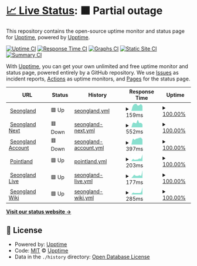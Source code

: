 # [📈 Live Status](https://status.seongland.com): <!--live status--> **🟧 Partial outage**

This repository contains the open-source uptime monitor and status page for [Upptime](https://upptime.js.org), powered by [Upptime](https://github.com/upptime/upptime).

[![Uptime CI](https://github.com/koj-co/upptime/workflows/Uptime%20CI/badge.svg)](https://github.com/koj-co/upptime/actions?query=workflow%3A%22Uptime+CI%22)
[![Response Time CI](https://github.com/koj-co/upptime/workflows/Response%20Time%20CI/badge.svg)](https://github.com/koj-co/upptime/actions?query=workflow%3A%22Response+Time+CI%22)
[![Graphs CI](https://github.com/koj-co/upptime/workflows/Graphs%20CI/badge.svg)](https://github.com/koj-co/upptime/actions?query=workflow%3A%22Graphs+CI%22)
[![Static Site CI](https://github.com/koj-co/upptime/workflows/Static%20Site%20CI/badge.svg)](https://github.com/koj-co/upptime/actions?query=workflow%3A%22Static+Site+CI%22)
[![Summary CI](https://github.com/koj-co/upptime/workflows/Summary%20CI/badge.svg)](https://github.com/koj-co/upptime/actions?query=workflow%3A%22Summary+CI%22)

With [Upptime](https://upptime.js.org), you can get your own unlimited and free uptime monitor and status page, powered entirely by a GitHub repository. We use [Issues](https://github.com/upptime/upptime/issues) as incident reports, [Actions](https://github.com/upptime/upptime/actions) as uptime monitors, and [Pages](https://status.seongland.com) for the status page.

<!--start: status pages-->
<!-- This summary is generated by Upptime (https://github.com/upptime/upptime) -->
<!-- Do not edit this manually, your changes will be overwritten -->
<!-- prettier-ignore -->
| URL | Status | History | Response Time | Uptime |
| --- | ------ | ------- | ------------- | ------ |
| <img alt="" src="https://favicons.githubusercontent.com/www.seongland.com" height="13"> [Seongland](https://www.seongland.com) | 🟩 Up | [seongland.yml](https://github.com/seongland/statusland/commits/HEAD/history/seongland.yml) | <details><summary><img alt="Response time graph" src="./graphs/seongland/response-time-week.png" height="20"> 159ms</summary><br><a href="https://status.seongland.com/history/seongland"><img alt="Response time 258" src="https://img.shields.io/endpoint?url=https%3A%2F%2Fraw.githubusercontent.com%2Fseongland%2Fstatusland%2FHEAD%2Fapi%2Fseongland%2Fresponse-time.json"></a><br><a href="https://status.seongland.com/history/seongland"><img alt="24-hour response time 132" src="https://img.shields.io/endpoint?url=https%3A%2F%2Fraw.githubusercontent.com%2Fseongland%2Fstatusland%2FHEAD%2Fapi%2Fseongland%2Fresponse-time-day.json"></a><br><a href="https://status.seongland.com/history/seongland"><img alt="7-day response time 159" src="https://img.shields.io/endpoint?url=https%3A%2F%2Fraw.githubusercontent.com%2Fseongland%2Fstatusland%2FHEAD%2Fapi%2Fseongland%2Fresponse-time-week.json"></a><br><a href="https://status.seongland.com/history/seongland"><img alt="30-day response time 193" src="https://img.shields.io/endpoint?url=https%3A%2F%2Fraw.githubusercontent.com%2Fseongland%2Fstatusland%2FHEAD%2Fapi%2Fseongland%2Fresponse-time-month.json"></a><br><a href="https://status.seongland.com/history/seongland"><img alt="1-year response time 253" src="https://img.shields.io/endpoint?url=https%3A%2F%2Fraw.githubusercontent.com%2Fseongland%2Fstatusland%2FHEAD%2Fapi%2Fseongland%2Fresponse-time-year.json"></a></details> | <details><summary><a href="https://status.seongland.com/history/seongland">100.00%</a></summary><a href="https://status.seongland.com/history/seongland"><img alt="All-time uptime 100.00%" src="https://img.shields.io/endpoint?url=https%3A%2F%2Fraw.githubusercontent.com%2Fseongland%2Fstatusland%2FHEAD%2Fapi%2Fseongland%2Fuptime.json"></a><br><a href="https://status.seongland.com/history/seongland"><img alt="24-hour uptime 100.00%" src="https://img.shields.io/endpoint?url=https%3A%2F%2Fraw.githubusercontent.com%2Fseongland%2Fstatusland%2FHEAD%2Fapi%2Fseongland%2Fuptime-day.json"></a><br><a href="https://status.seongland.com/history/seongland"><img alt="7-day uptime 100.00%" src="https://img.shields.io/endpoint?url=https%3A%2F%2Fraw.githubusercontent.com%2Fseongland%2Fstatusland%2FHEAD%2Fapi%2Fseongland%2Fuptime-week.json"></a><br><a href="https://status.seongland.com/history/seongland"><img alt="30-day uptime 100.00%" src="https://img.shields.io/endpoint?url=https%3A%2F%2Fraw.githubusercontent.com%2Fseongland%2Fstatusland%2FHEAD%2Fapi%2Fseongland%2Fuptime-month.json"></a><br><a href="https://status.seongland.com/history/seongland"><img alt="1-year uptime 100.00%" src="https://img.shields.io/endpoint?url=https%3A%2F%2Fraw.githubusercontent.com%2Fseongland%2Fstatusland%2FHEAD%2Fapi%2Fseongland%2Fuptime-year.json"></a></details>
| <img alt="" src="https://favicons.githubusercontent.com/next.seongland.com" height="13"> [Seongland Next](https://next.seongland.com) | 🟥 Down | [seongland-next.yml](https://github.com/seongland/statusland/commits/HEAD/history/seongland-next.yml) | <details><summary><img alt="Response time graph" src="./graphs/seongland-next/response-time-week.png" height="20"> 552ms</summary><br><a href="https://status.seongland.com/history/seongland-next"><img alt="Response time 576" src="https://img.shields.io/endpoint?url=https%3A%2F%2Fraw.githubusercontent.com%2Fseongland%2Fstatusland%2FHEAD%2Fapi%2Fseongland-next%2Fresponse-time.json"></a><br><a href="https://status.seongland.com/history/seongland-next"><img alt="24-hour response time 342" src="https://img.shields.io/endpoint?url=https%3A%2F%2Fraw.githubusercontent.com%2Fseongland%2Fstatusland%2FHEAD%2Fapi%2Fseongland-next%2Fresponse-time-day.json"></a><br><a href="https://status.seongland.com/history/seongland-next"><img alt="7-day response time 552" src="https://img.shields.io/endpoint?url=https%3A%2F%2Fraw.githubusercontent.com%2Fseongland%2Fstatusland%2FHEAD%2Fapi%2Fseongland-next%2Fresponse-time-week.json"></a><br><a href="https://status.seongland.com/history/seongland-next"><img alt="30-day response time 424" src="https://img.shields.io/endpoint?url=https%3A%2F%2Fraw.githubusercontent.com%2Fseongland%2Fstatusland%2FHEAD%2Fapi%2Fseongland-next%2Fresponse-time-month.json"></a><br><a href="https://status.seongland.com/history/seongland-next"><img alt="1-year response time 576" src="https://img.shields.io/endpoint?url=https%3A%2F%2Fraw.githubusercontent.com%2Fseongland%2Fstatusland%2FHEAD%2Fapi%2Fseongland-next%2Fresponse-time-year.json"></a></details> | <details><summary><a href="https://status.seongland.com/history/seongland-next">100.00%</a></summary><a href="https://status.seongland.com/history/seongland-next"><img alt="All-time uptime 100.00%" src="https://img.shields.io/endpoint?url=https%3A%2F%2Fraw.githubusercontent.com%2Fseongland%2Fstatusland%2FHEAD%2Fapi%2Fseongland-next%2Fuptime.json"></a><br><a href="https://status.seongland.com/history/seongland-next"><img alt="24-hour uptime 100.00%" src="https://img.shields.io/endpoint?url=https%3A%2F%2Fraw.githubusercontent.com%2Fseongland%2Fstatusland%2FHEAD%2Fapi%2Fseongland-next%2Fuptime-day.json"></a><br><a href="https://status.seongland.com/history/seongland-next"><img alt="7-day uptime 100.00%" src="https://img.shields.io/endpoint?url=https%3A%2F%2Fraw.githubusercontent.com%2Fseongland%2Fstatusland%2FHEAD%2Fapi%2Fseongland-next%2Fuptime-week.json"></a><br><a href="https://status.seongland.com/history/seongland-next"><img alt="30-day uptime 100.00%" src="https://img.shields.io/endpoint?url=https%3A%2F%2Fraw.githubusercontent.com%2Fseongland%2Fstatusland%2FHEAD%2Fapi%2Fseongland-next%2Fuptime-month.json"></a><br><a href="https://status.seongland.com/history/seongland-next"><img alt="1-year uptime 100.00%" src="https://img.shields.io/endpoint?url=https%3A%2F%2Fraw.githubusercontent.com%2Fseongland%2Fstatusland%2FHEAD%2Fapi%2Fseongland-next%2Fuptime-year.json"></a></details>
| <img alt="" src="https://favicons.githubusercontent.com/account.seongland.com" height="13"> [Seongland Account](https://account.seongland.com) | 🟥 Down | [seongland-account.yml](https://github.com/seongland/statusland/commits/HEAD/history/seongland-account.yml) | <details><summary><img alt="Response time graph" src="./graphs/seongland-account/response-time-week.png" height="20"> 397ms</summary><br><a href="https://status.seongland.com/history/seongland-account"><img alt="Response time 491" src="https://img.shields.io/endpoint?url=https%3A%2F%2Fraw.githubusercontent.com%2Fseongland%2Fstatusland%2FHEAD%2Fapi%2Fseongland-account%2Fresponse-time.json"></a><br><a href="https://status.seongland.com/history/seongland-account"><img alt="24-hour response time 337" src="https://img.shields.io/endpoint?url=https%3A%2F%2Fraw.githubusercontent.com%2Fseongland%2Fstatusland%2FHEAD%2Fapi%2Fseongland-account%2Fresponse-time-day.json"></a><br><a href="https://status.seongland.com/history/seongland-account"><img alt="7-day response time 397" src="https://img.shields.io/endpoint?url=https%3A%2F%2Fraw.githubusercontent.com%2Fseongland%2Fstatusland%2FHEAD%2Fapi%2Fseongland-account%2Fresponse-time-week.json"></a><br><a href="https://status.seongland.com/history/seongland-account"><img alt="30-day response time 352" src="https://img.shields.io/endpoint?url=https%3A%2F%2Fraw.githubusercontent.com%2Fseongland%2Fstatusland%2FHEAD%2Fapi%2Fseongland-account%2Fresponse-time-month.json"></a><br><a href="https://status.seongland.com/history/seongland-account"><img alt="1-year response time 491" src="https://img.shields.io/endpoint?url=https%3A%2F%2Fraw.githubusercontent.com%2Fseongland%2Fstatusland%2FHEAD%2Fapi%2Fseongland-account%2Fresponse-time-year.json"></a></details> | <details><summary><a href="https://status.seongland.com/history/seongland-account">100.00%</a></summary><a href="https://status.seongland.com/history/seongland-account"><img alt="All-time uptime 100.00%" src="https://img.shields.io/endpoint?url=https%3A%2F%2Fraw.githubusercontent.com%2Fseongland%2Fstatusland%2FHEAD%2Fapi%2Fseongland-account%2Fuptime.json"></a><br><a href="https://status.seongland.com/history/seongland-account"><img alt="24-hour uptime 100.00%" src="https://img.shields.io/endpoint?url=https%3A%2F%2Fraw.githubusercontent.com%2Fseongland%2Fstatusland%2FHEAD%2Fapi%2Fseongland-account%2Fuptime-day.json"></a><br><a href="https://status.seongland.com/history/seongland-account"><img alt="7-day uptime 100.00%" src="https://img.shields.io/endpoint?url=https%3A%2F%2Fraw.githubusercontent.com%2Fseongland%2Fstatusland%2FHEAD%2Fapi%2Fseongland-account%2Fuptime-week.json"></a><br><a href="https://status.seongland.com/history/seongland-account"><img alt="30-day uptime 100.00%" src="https://img.shields.io/endpoint?url=https%3A%2F%2Fraw.githubusercontent.com%2Fseongland%2Fstatusland%2FHEAD%2Fapi%2Fseongland-account%2Fuptime-month.json"></a><br><a href="https://status.seongland.com/history/seongland-account"><img alt="1-year uptime 100.00%" src="https://img.shields.io/endpoint?url=https%3A%2F%2Fraw.githubusercontent.com%2Fseongland%2Fstatusland%2FHEAD%2Fapi%2Fseongland-account%2Fuptime-year.json"></a></details>
| <img alt="" src="https://favicons.githubusercontent.com/point.seongland.com" height="13"> [Pointland](https://point.seongland.com) | 🟩 Up | [pointland.yml](https://github.com/seongland/statusland/commits/HEAD/history/pointland.yml) | <details><summary><img alt="Response time graph" src="./graphs/pointland/response-time-week.png" height="20"> 203ms</summary><br><a href="https://status.seongland.com/history/pointland"><img alt="Response time 359" src="https://img.shields.io/endpoint?url=https%3A%2F%2Fraw.githubusercontent.com%2Fseongland%2Fstatusland%2FHEAD%2Fapi%2Fpointland%2Fresponse-time.json"></a><br><a href="https://status.seongland.com/history/pointland"><img alt="24-hour response time 525" src="https://img.shields.io/endpoint?url=https%3A%2F%2Fraw.githubusercontent.com%2Fseongland%2Fstatusland%2FHEAD%2Fapi%2Fpointland%2Fresponse-time-day.json"></a><br><a href="https://status.seongland.com/history/pointland"><img alt="7-day response time 203" src="https://img.shields.io/endpoint?url=https%3A%2F%2Fraw.githubusercontent.com%2Fseongland%2Fstatusland%2FHEAD%2Fapi%2Fpointland%2Fresponse-time-week.json"></a><br><a href="https://status.seongland.com/history/pointland"><img alt="30-day response time 190" src="https://img.shields.io/endpoint?url=https%3A%2F%2Fraw.githubusercontent.com%2Fseongland%2Fstatusland%2FHEAD%2Fapi%2Fpointland%2Fresponse-time-month.json"></a><br><a href="https://status.seongland.com/history/pointland"><img alt="1-year response time 359" src="https://img.shields.io/endpoint?url=https%3A%2F%2Fraw.githubusercontent.com%2Fseongland%2Fstatusland%2FHEAD%2Fapi%2Fpointland%2Fresponse-time-year.json"></a></details> | <details><summary><a href="https://status.seongland.com/history/pointland">100.00%</a></summary><a href="https://status.seongland.com/history/pointland"><img alt="All-time uptime 100.00%" src="https://img.shields.io/endpoint?url=https%3A%2F%2Fraw.githubusercontent.com%2Fseongland%2Fstatusland%2FHEAD%2Fapi%2Fpointland%2Fuptime.json"></a><br><a href="https://status.seongland.com/history/pointland"><img alt="24-hour uptime 100.00%" src="https://img.shields.io/endpoint?url=https%3A%2F%2Fraw.githubusercontent.com%2Fseongland%2Fstatusland%2FHEAD%2Fapi%2Fpointland%2Fuptime-day.json"></a><br><a href="https://status.seongland.com/history/pointland"><img alt="7-day uptime 100.00%" src="https://img.shields.io/endpoint?url=https%3A%2F%2Fraw.githubusercontent.com%2Fseongland%2Fstatusland%2FHEAD%2Fapi%2Fpointland%2Fuptime-week.json"></a><br><a href="https://status.seongland.com/history/pointland"><img alt="30-day uptime 100.00%" src="https://img.shields.io/endpoint?url=https%3A%2F%2Fraw.githubusercontent.com%2Fseongland%2Fstatusland%2FHEAD%2Fapi%2Fpointland%2Fuptime-month.json"></a><br><a href="https://status.seongland.com/history/pointland"><img alt="1-year uptime 100.00%" src="https://img.shields.io/endpoint?url=https%3A%2F%2Fraw.githubusercontent.com%2Fseongland%2Fstatusland%2FHEAD%2Fapi%2Fpointland%2Fuptime-year.json"></a></details>
| <img alt="" src="https://favicons.githubusercontent.com/live.seongland.com" height="13"> [Seongland Live](https://live.seongland.com) | 🟩 Up | [seongland-live.yml](https://github.com/seongland/statusland/commits/HEAD/history/seongland-live.yml) | <details><summary><img alt="Response time graph" src="./graphs/seongland-live/response-time-week.png" height="20"> 177ms</summary><br><a href="https://status.seongland.com/history/seongland-live"><img alt="Response time 310" src="https://img.shields.io/endpoint?url=https%3A%2F%2Fraw.githubusercontent.com%2Fseongland%2Fstatusland%2FHEAD%2Fapi%2Fseongland-live%2Fresponse-time.json"></a><br><a href="https://status.seongland.com/history/seongland-live"><img alt="24-hour response time 448" src="https://img.shields.io/endpoint?url=https%3A%2F%2Fraw.githubusercontent.com%2Fseongland%2Fstatusland%2FHEAD%2Fapi%2Fseongland-live%2Fresponse-time-day.json"></a><br><a href="https://status.seongland.com/history/seongland-live"><img alt="7-day response time 177" src="https://img.shields.io/endpoint?url=https%3A%2F%2Fraw.githubusercontent.com%2Fseongland%2Fstatusland%2FHEAD%2Fapi%2Fseongland-live%2Fresponse-time-week.json"></a><br><a href="https://status.seongland.com/history/seongland-live"><img alt="30-day response time 164" src="https://img.shields.io/endpoint?url=https%3A%2F%2Fraw.githubusercontent.com%2Fseongland%2Fstatusland%2FHEAD%2Fapi%2Fseongland-live%2Fresponse-time-month.json"></a><br><a href="https://status.seongland.com/history/seongland-live"><img alt="1-year response time 310" src="https://img.shields.io/endpoint?url=https%3A%2F%2Fraw.githubusercontent.com%2Fseongland%2Fstatusland%2FHEAD%2Fapi%2Fseongland-live%2Fresponse-time-year.json"></a></details> | <details><summary><a href="https://status.seongland.com/history/seongland-live">100.00%</a></summary><a href="https://status.seongland.com/history/seongland-live"><img alt="All-time uptime 100.00%" src="https://img.shields.io/endpoint?url=https%3A%2F%2Fraw.githubusercontent.com%2Fseongland%2Fstatusland%2FHEAD%2Fapi%2Fseongland-live%2Fuptime.json"></a><br><a href="https://status.seongland.com/history/seongland-live"><img alt="24-hour uptime 100.00%" src="https://img.shields.io/endpoint?url=https%3A%2F%2Fraw.githubusercontent.com%2Fseongland%2Fstatusland%2FHEAD%2Fapi%2Fseongland-live%2Fuptime-day.json"></a><br><a href="https://status.seongland.com/history/seongland-live"><img alt="7-day uptime 100.00%" src="https://img.shields.io/endpoint?url=https%3A%2F%2Fraw.githubusercontent.com%2Fseongland%2Fstatusland%2FHEAD%2Fapi%2Fseongland-live%2Fuptime-week.json"></a><br><a href="https://status.seongland.com/history/seongland-live"><img alt="30-day uptime 100.00%" src="https://img.shields.io/endpoint?url=https%3A%2F%2Fraw.githubusercontent.com%2Fseongland%2Fstatusland%2FHEAD%2Fapi%2Fseongland-live%2Fuptime-month.json"></a><br><a href="https://status.seongland.com/history/seongland-live"><img alt="1-year uptime 100.00%" src="https://img.shields.io/endpoint?url=https%3A%2F%2Fraw.githubusercontent.com%2Fseongland%2Fstatusland%2FHEAD%2Fapi%2Fseongland-live%2Fuptime-year.json"></a></details>
| <img alt="" src="https://favicons.githubusercontent.com/doc.seongland.com" height="13"> [Seongland Wiki](https://doc.seongland.com) | 🟩 Up | [seongland-wiki.yml](https://github.com/seongland/statusland/commits/HEAD/history/seongland-wiki.yml) | <details><summary><img alt="Response time graph" src="./graphs/seongland-wiki/response-time-week.png" height="20"> 285ms</summary><br><a href="https://status.seongland.com/history/seongland-wiki"><img alt="Response time 340" src="https://img.shields.io/endpoint?url=https%3A%2F%2Fraw.githubusercontent.com%2Fseongland%2Fstatusland%2FHEAD%2Fapi%2Fseongland-wiki%2Fresponse-time.json"></a><br><a href="https://status.seongland.com/history/seongland-wiki"><img alt="24-hour response time 834" src="https://img.shields.io/endpoint?url=https%3A%2F%2Fraw.githubusercontent.com%2Fseongland%2Fstatusland%2FHEAD%2Fapi%2Fseongland-wiki%2Fresponse-time-day.json"></a><br><a href="https://status.seongland.com/history/seongland-wiki"><img alt="7-day response time 285" src="https://img.shields.io/endpoint?url=https%3A%2F%2Fraw.githubusercontent.com%2Fseongland%2Fstatusland%2FHEAD%2Fapi%2Fseongland-wiki%2Fresponse-time-week.json"></a><br><a href="https://status.seongland.com/history/seongland-wiki"><img alt="30-day response time 226" src="https://img.shields.io/endpoint?url=https%3A%2F%2Fraw.githubusercontent.com%2Fseongland%2Fstatusland%2FHEAD%2Fapi%2Fseongland-wiki%2Fresponse-time-month.json"></a><br><a href="https://status.seongland.com/history/seongland-wiki"><img alt="1-year response time 342" src="https://img.shields.io/endpoint?url=https%3A%2F%2Fraw.githubusercontent.com%2Fseongland%2Fstatusland%2FHEAD%2Fapi%2Fseongland-wiki%2Fresponse-time-year.json"></a></details> | <details><summary><a href="https://status.seongland.com/history/seongland-wiki">100.00%</a></summary><a href="https://status.seongland.com/history/seongland-wiki"><img alt="All-time uptime 100.00%" src="https://img.shields.io/endpoint?url=https%3A%2F%2Fraw.githubusercontent.com%2Fseongland%2Fstatusland%2FHEAD%2Fapi%2Fseongland-wiki%2Fuptime.json"></a><br><a href="https://status.seongland.com/history/seongland-wiki"><img alt="24-hour uptime 100.00%" src="https://img.shields.io/endpoint?url=https%3A%2F%2Fraw.githubusercontent.com%2Fseongland%2Fstatusland%2FHEAD%2Fapi%2Fseongland-wiki%2Fuptime-day.json"></a><br><a href="https://status.seongland.com/history/seongland-wiki"><img alt="7-day uptime 100.00%" src="https://img.shields.io/endpoint?url=https%3A%2F%2Fraw.githubusercontent.com%2Fseongland%2Fstatusland%2FHEAD%2Fapi%2Fseongland-wiki%2Fuptime-week.json"></a><br><a href="https://status.seongland.com/history/seongland-wiki"><img alt="30-day uptime 100.00%" src="https://img.shields.io/endpoint?url=https%3A%2F%2Fraw.githubusercontent.com%2Fseongland%2Fstatusland%2FHEAD%2Fapi%2Fseongland-wiki%2Fuptime-month.json"></a><br><a href="https://status.seongland.com/history/seongland-wiki"><img alt="1-year uptime 100.00%" src="https://img.shields.io/endpoint?url=https%3A%2F%2Fraw.githubusercontent.com%2Fseongland%2Fstatusland%2FHEAD%2Fapi%2Fseongland-wiki%2Fuptime-year.json"></a></details>

<!--end: status pages-->

[**Visit our status website →**](https://status.seongland.com)

## 📄 License

- Powered by: [Upptime](https://github.com/upptime/upptime)
- Code: [MIT](./LICENSE) © [Upptime](https://upptime.js.org)
- Data in the `./history` directory: [Open Database License](https://opendatacommons.org/licenses/odbl/1-0/)
